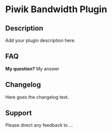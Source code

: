 # Piwik Bandwidth Plugin

## Description

Add your plugin description here.

## FAQ

__My question?__
My answer

## Changelog

Here goes the changelog text.

## Support

Please direct any feedback to ...